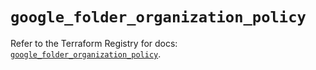 # `google_folder_organization_policy`

Refer to the Terraform Registry for docs: [`google_folder_organization_policy`](https://registry.terraform.io/providers/hashicorp/google-beta/6.49.0/docs/resources/google_folder_organization_policy).
